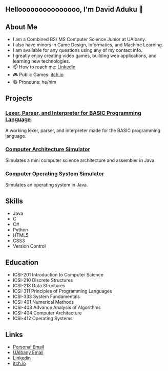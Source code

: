 ## Hellooooooooooooooo, I'm David Aduku 👋

## About Me
- I am a Combined BS/ MS Computer Science Junior at UAlbany.
- I also have minors in Game Design, Informatics, and Machine Learning.
- I am available for any questions using any of my contact info.
- I greatly enjoy creating video games, building web applications, and learning new technologies.
- 📫 How to reach me: [Linkedin](https://www.linkedin.com/in/david-aduku-47a249251/)
- 🎮 Public Games: [itch.io](https://davidaawesome.itch.io/)
- 😄 Pronouns: he/him
<!--
**DavidAAwesome/DavidAAwesome** is a ✨ _special_ ✨ repository because its `README.md` (this file) appears on your GitHub profile.

Here are some ideas to get you started:

- 🔭 I’m currently working on ...
- 🌱 I’m currently learning ...
- 👯 I’m looking to collaborate on ...
- 🤔 I’m looking for help with ...
- 💬 Ask me about ...
- 📫 How to reach me: ...
- 😄 Pronouns: ...
- ⚡ Fun fact: ...
-->

## Projects
### [Lexer, Parser, and Interpreter for BASIC Programming Language](https://github.com/DavidAAwesome/Lexer-Parser-and-Interpreter-for-BASIC_Programming-Language)
A working lexer, parser, and interpreter made for the BASIC programming language.

### [Computer Architecture Simulator](https://github.com/DavidAAwesome/Computer-Architecture-Simulator-in-Java)
Simulates a mini computer science architecture and assembler in Java.

### [Computer Operating System Simulator](https://github.com/DavidAAwesome/Computer-Operating-System-Simulator-in-Java)
Simulates an operating system in Java.

## Skills
- Java
- C
- C#
- Python
- HTML5
- CSS3
- Version Control

## Education
- ICSI-201 Introduction to Computer Science
- ICSI-210 Discrete Structures
- ICSI-213 Data Structures
- ICSI-311 Principles of Programming Languages
- ICSI-333 System Fundamentals
- ICSI-401 Numerical Methods
- ICSI-403 Advance Analysis of Algorithms
- ICSI-404 Computer Architecture
- ICSI-412 Operating Systems

## Links
- [Personal Email](davidaduku562@gmail.com)
- [UAlbany Email](ddaduku@albany.edu)
- [Linkedin](https://www.linkedin.com/in/david-aduku-47a249251/)
- [itch.io](https://davidaawesome.itch.io/)



